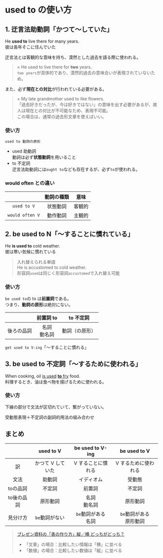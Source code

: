# used to の使い方

## 1. 迂言法助動詞「かつて～していた」

He **used to** live there for many years.  
彼は長年そこに住んでいた

迂言法とは客観的な意味を持ち、漠然とした過去を語る際に使われる。

> × He used to live there for **two** years.  
> `two years`が具体的であり、漠然的過去の意味合いが表現されていないため。

また、必ず**現在との対比**が行われている必要がある。

> × My late grandmother used to like flowers.  
> 「過去好きだったが、今は好きではない」の意味を出す必要があるが、故人は現在との対比が不可能なため、表現不可能。  
> この場合は、通常の過去形文章を使えばいい。

### 使い方

`used to 動詞の原形`

- used 助動詞  
  動詞は必ず**状態動詞**を用いること
- to 不定詞  
  迂言法助動詞には`ought to`なども存在するが、必ず`to`が使われる。

### would often との違い

||動詞の種類|意味|
|:--:|:--:|:--:|
|`used to V`|状態動詞|客観的|
|`would often V`|動作動詞|主観的|

## 2. be used to N「～することに慣れている」

He **is used to** cold weather.  
彼は寒い気候に慣れている

> 入れ替えられる単語  
> He is accustomed to cold weather.  
> 形容詞`used`は同じく形容詞`accustomed`で入れ替え可能

### 使い方

`be used to`の to は**前置詞**である。  
つまり、**動詞の原形**は絶対にない。

|            |   前置詞 to    |   to 不定詞    |
| :--------: | :------------: | :------------: |
| 後ろの品詞 | 名詞<br>動名詞 | 動詞（の原形） |

`get used to V-ing`「～することに慣れる」

## 3. be used to 不定詞「～するために使われる」

When cooking, oil <u>is used</u> <u>**to** fry</u> food.  
料理するとき、油は食べ物を揚げるために使われる。

### 使い方

下線の部分で文法が区切れていて、繋がっていない。

受動態表現＋不定詞の副詞的用法の組み合わせ

## まとめ

|          |     used to V     |    be used to V-ing    |        be used to V        |
| :------: | :---------------: | :--------------------: | :------------------------: |
| 訳        | かつて V していた |   V することに慣れる   |    V するために使われる    |
| 文法      |      助動詞       |       イディオム       |           受動態           |
| toの品詞   |      不定詞       |         前置詞         |           不定詞           |
| to後の品詞 |     原形動詞      |     名詞<br>動名詞     |          原形動詞          |
| 見分け方   |  `be`動詞がない   | `be`動詞がある<br>名詞 | `be`動詞がある<br>原形動詞 |

> [プレゼン資料の「表の作り方」縦／横 どっちがどっち？](https://maki-ichikawa.com/2019/08/01/table2019/)  
>
> - 「文章」の場合：比較したい情報は「横」に並べる
> - 「数値」の場合：比較したい数値は「縦」に並べる
